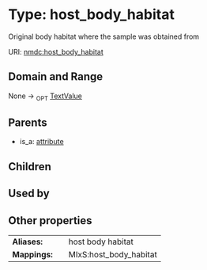 
# Type: host_body_habitat


Original body habitat where the sample was obtained from

URI: [nmdc:host_body_habitat](https://microbiomedata/meta/host_body_habitat)


## Domain and Range

None ->  <sub>OPT</sub> [TextValue](TextValue.md)

## Parents

 *  is_a: [attribute](attribute.md)

## Children


## Used by


## Other properties

|  |  |  |
| --- | --- | --- |
| **Aliases:** | | host body habitat |
| **Mappings:** | | MIxS:host_body_habitat |

